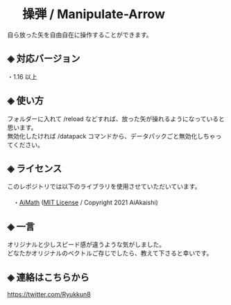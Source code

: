# &nbsp;　操弾 / Manipulate-Arrow
自ら放った矢を自由自在に操作することができます。  

## ◈ 対応バージョン
  ・1.16 以上
  
## ◈ 使い方
フォルダーに入れて /reload などすれば、放った矢が操れるようになっていると思います。  
無効化したければ /datapack コマンドから、データパックごと無効化しちゃってください。

## ◈ ライセンス
このレポジトリでは以下のライブラリを使用させていただいています。<br><br>
　・[AiMath](https://github.com/Ai-Akaishi/AiMath) ([MIT License](https://opensource.org/licenses/MIT) / Copyright 2021 AiAkaishi)

## ◈ 一言
オリジナルと少しスピード感が違うような気がしました。  
どなたかオリジナルのベクトルご存じでしたら、教えて下さると幸いです。

## ◈ 連絡はこちらから
https://twitter.com/Ryukkun8
